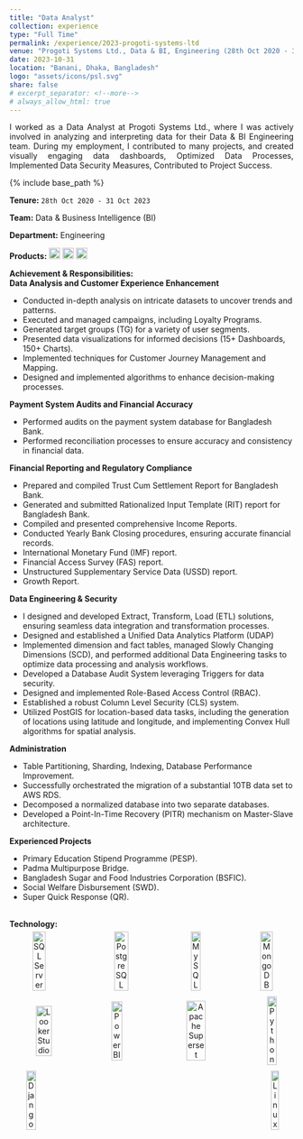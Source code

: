 ```yaml
---
title: "Data Analyst"
collection: experience
type: "Full Time"
permalink: /experience/2023-progoti-systems-ltd
venue: "Progoti Systems Ltd., Data & BI, Engineering (28th Oct 2020 - 31 Oct 2023)"
date: 2023-10-31
location: "Banani, Dhaka, Bangladesh"
logo: "assets/icons/psl.svg"
share: false
# excerpt_separator: <!--more-->
# always_allow_html: true
---
```


<div style="text-align: justify;">
I worked as a Data Analyst at Progoti Systems Ltd., where I was actively involved in analyzing and interpreting data for their Data & BI Engineering team. During my employment, I contributed to many projects, and created visually engaging data dashboards, Optimized Data Processes, Implemented Data Security Measures, Contributed to Project Success.
</div>

{% include base_path %}

<head>
  <link rel="stylesheet" href="{{ base_path }}/assets/css/custom.css"/>
</head>

**Tenure:** `28th Oct 2020 - 31 Oct 2023`

**Team:** Data & Business Intelligence (BI)

**Department:** Engineering

**Products:** 
<img src="{{ base_path }}/assets/icons/surecash.svg" alt="SureCash" height="20">
<img src="{{ base_path }}/assets/icons/tallypay.svg" alt="TallyPay" height="20">
<img src="{{ base_path }}/assets/icons/tallykhata.svg" alt="TallyKhata" height="20">


<body>
  <div>
    <strong class="header_section">Achievement & Responsibilities:</strong> <br />
    <strong class="section">Data Analysis and Customer Experience Enhancement</strong>
    <ul>
      <li class="li">Conducted in-depth analysis on intricate datasets to uncover trends and patterns.</li>
      <li class="li">Executed and managed campaigns, including Loyalty Programs.</li>
      <li class="li">Generated target groups (TG) for a variety of user segments.</li>
      <li class="li">Presented data visualizations for informed decisions (15+ Dashboards, 150+ Charts).</li>
      <li class="li">Implemented techniques for Customer Journey Management and Mapping.</li>
      <li class="li">Designed and implemented algorithms to enhance decision-making processes.</li>
    </ul>
  </div>

  <div>
    <strong class="section">Payment System Audits and Financial Accuracy</strong>
    <ul>
      <li class="li">Performed audits on the payment system database for Bangladesh Bank.</li>
      <li class="li">Performed reconciliation processes to ensure accuracy and consistency in financial data.</li>
    </ul>
  </div>

  <div>
    <strong class="section">Financial Reporting and Regulatory Compliance</strong>
    <ul>
      <li class="li">Prepared and compiled Trust Cum Settlement Report for Bangladesh Bank.</li>
      <li class="li">Generated and submitted Rationalized Input Template (RIT) report for Bangladesh Bank.</li>
      <li class="li">Compiled and presented comprehensive Income Reports.</li>
      <li class="li">Conducted Yearly Bank Closing procedures, ensuring accurate financial records.</li>
      <li class="li">International Monetary Fund (IMF) report.</li>
      <li class="li">Financial Access Survey (FAS) report.</li>
      <li class="li">Unstructured Supplementary Service Data (USSD) report.</li>
      <li class="li">Growth Report.</li>
    </ul>
  </div>

  <div>
    <strong class="section">Data Engineering & Security</strong>
    <ul>
      <li class="li">I designed and developed Extract, Transform, Load (ETL) solutions, ensuring seamless data integration and transformation processes.</li>
      <li class="li">Designed and established a Unified Data Analytics Platform (UDAP)</li>
      <li class="li">Implemented dimension and fact tables, managed Slowly Changing Dimensions (SCD), and performed additional Data Engineering tasks to optimize data processing and analysis workflows.</li>
      <li class="li">Developed a Database Audit System leveraging Triggers for data security.</li>
      <li class="li">Designed and implemented Role-Based Access Control (RBAC).</li>
      <li class="li">Established a robust Column Level Security (CLS) system.</li>
      <li class="li">Utilized PostGIS for location-based data tasks, including the generation of locations using latitude and longitude, and implementing Convex Hull algorithms for spatial analysis.</li>
    </ul>
  </div>

  <div>
    <strong class="section">Administration</strong>
    <ul>
      <li class="li">Table Partitioning, Sharding, Indexing, Database Performance Improvement.</li>
      <li class="li">Successfully orchestrated the migration of a substantial 10TB data set to AWS RDS.</li>
      <li class="li">Decomposed a normalized database into two separate databases.</li>
      <li class="li">Developed a Point-In-Time Recovery (PITR) mechanism on Master-Slave architecture.</li>
    </ul>
  </div>

  <div>
    <strong class="section">Experienced Projects</strong>
    <ul>
      <li class="li">Primary Education Stipend Programme (PESP).</li>
      <li class="li">Padma Multipurpose Bridge.</li>
      <li class="li">Bangladesh Sugar and Food Industries Corporation (BSFIC).</li>
      <li class="li">Social Welfare Disbursement (SWD).</li>
      <li class="li">Super Quick Response (QR).</li>
    </ul>
  </div>
  <br/>
  <strong class="header_section">Technology:</strong><br/>

  <div style="display: flex; justify-content: space-between; align-items: center; flex-wrap: wrap;">

  <!-- DATABASE -->
  <div style="text-align: center; margin: 5px;">
    <img src="{{ base_path }}/assets/icons/icons8-sql-server.svg" alt="SQL Server" style="width: 50%;"><br/>
  </div>

  <div style="text-align: center; margin: 5px;">
    <img src="{{ base_path }}/assets/icons/postgresql-96.svg" alt="PostgreSQL" style="width: 50%;"><br/>
  </div>

  <div style="text-align: center; margin: 5px;">
    <img src="{{ base_path }}/assets/icons/icons8-mysql.svg" alt="MySQL" style="width: 50%;"><br/>
  </div>

  <div style="text-align: center; margin: 5px;">
    <img src="{{ base_path }}/assets/icons/icons8-mongodb.svg" alt="MongoDB" style="width: 50%;"><br/>
  </div>

  <!--  -->

  <div style="text-align: center; margin: 5px;">
    <img src="{{ base_path }}/assets/icons/icons8-google-data-studio.svg" alt="Looker Studio" style="width: 50%;"><br/>
  </div>

  <div style="text-align: center; margin: 5px;">
    <img src="{{ base_path }}/assets/icons/icons8-power-bi.svg" alt="Power BI" style="width: 50%;"><br/>
  </div>

  <div style="text-align: center; margin: 5px;">
    <img src="{{ base_path }}/assets/icons/Apache Superset.svg" alt="Apache Superset" style="width: 50%;"><br/>
  </div>

  <div style="text-align: center; margin: 5px;">
    <img src="{{ base_path }}/assets/icons/icons8-python.svg" alt="Python" style="width: 50%;"><br/>
  </div>

  <div style="text-align: center; margin: 5px;">
    <img src="{{ base_path }}/assets/icons/django.svg" alt="Django" style="width: 50%;"><br/>
  </div>

  <div style="text-align: center; margin: 5px;">
    <img src="{{ base_path }}/assets/icons/linux.svg" alt="Linux" style="width: 50%;"><br/>
  </div>

  </div>

</body>


